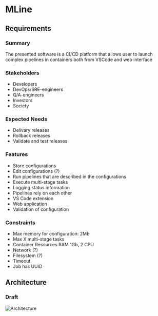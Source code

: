 # MLine

## Requirements

### Summary

The presented software is a CI/CD platform that allows user to launch complex pipelines in containers both from VSCode and web interface

### Stakeholders
- Developers
- DevOps/SRE-engineers
- Q/A-engineers
- Investors
- Society

### Expected Needs
- Delivary releases
- Rollback releases
- Validate and test releases

### Features
- Store configurations
- Edit configurations (?)
- Run pipelines that are described in the configurations
- Execute multi-stage tasks
- Logging status information
- Pipelines rely on each other
- VS Code extension
- Web application 
- Validation of configuration


### Constraints
- Max memory for configuration: 2Mb
- Max X multi-stage tasks
- Container Resources RAM 1Gb, 2 CPU
- Network (?)
- Filesystem (?)
- Timeout
- Job has UUID

## Architecture

### Draft

![Architecture](diagrams/architecture.drawio.svg)

